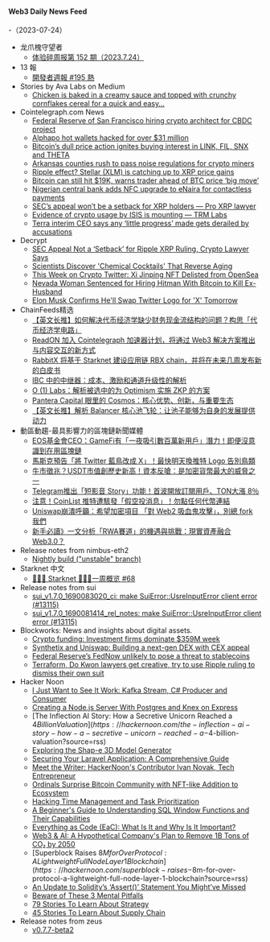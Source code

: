 #### Web3 Daily News Feed
-（2023-07-24）

- 龙爪槐守望者
  - [体验碎周报第 152 期（2023.7.24）](https://www.ftium4.com/ux-weekly-152.html)
- 13 報
  - [開發者週報 #195 熱](https://www.ethanhuang13.com/p/195)
- Stories by Ava Labs on Medium
  - [Chicken is baked in a creamy sauce and topped with crunchy cornflakes cereal for a quick and easy…](https://medium.com/@avalabs/chicken-is-baked-in-a-creamy-sauce-and-topped-with-crunchy-cornflakes-cereal-for-a-quick-and-easy-455ad235c64b?source=rss-2d09314f14e9------2)
- Cointelegraph.com News
  - [Federal Reserve of San Francisco hiring crypto architect for CBDC project](https://cointelegraph.com/news/federal-reserve-san-francisco-hiring-crypto-architect-cbdc-project)
  - [Alphapo hot wallets hacked for over $31 million](https://cointelegraph.com/news/alphapo-hot-wallets-hacked-for-over-31-million)
  - [Bitcoin’s dull price action ignites buying interest in LINK, FIL, SNX and THETA](https://cointelegraph.com/news/bitcoin-s-dull-price-action-ignites-buying-interest-in-link-fil-snx-and-theta)
  - [Arkansas counties rush to pass noise regulations for crypto miners](https://cointelegraph.com/news/arkansas-rush-to-pass-noise-regulations-crypto-miners)
  - [Ripple effect? Stellar (XLM) is catching up to XRP price gains](https://cointelegraph.com/news/ripple-effect-stellar-xlm-xrp-price-gains)
  - [Bitcoin can still hit $19K, warns trader ahead of BTC price ‘big move’](https://cointelegraph.com/news/bitcoin-can-hit-19k-btc-price-big-move)
  - [Nigerian central bank adds NFC upgrade to eNaira for contactless payments](https://cointelegraph.com/news/nigeria-cbn-enhances-e-naira-with-nfc-upgrade-for-contactless-payments)
  - [SEC’s appeal won’t be a setback for XRP holders — Pro XRP lawyer](https://cointelegraph.com/news/sec-appeal-won-t-be-setback-for-xrp-holders-pro-xrp-lawyer)
  - [Evidence of crypto usage by ISIS is mounting — TRM Labs](https://cointelegraph.com/news/evidence-crypto-usage-isis-trm-labs)
  - [Terra interim CEO says any ‘little progress’ made gets derailed by accusations](https://cointelegraph.com/news/terra-ceo-progress-derailed-accusations)
- Decrypt
  - [SEC Appeal Not a ‘Setback’ for Ripple XRP Ruling, Crypto Lawyer Says](https://decrypt.co/149733/sec-appeal-not-a-setback-for-ripple-xrp-ruling-crypto-lawyer-says)
  - [Scientists Discover 'Chemical Cocktails' That Reverse Aging](https://decrypt.co/149719/scientists-discover-chemical-cocktails-that-reverse-aging)
  - [This Week on Crypto Twitter: Xi Jinping NFT Delisted from OpenSea](https://decrypt.co/149704/this-week-on-crypto-twitter-defi-hacks-justin-sun-chainlink-opepen)
  - [Nevada Woman Sentenced for Hiring Hitman With Bitcoin to Kill Ex-Husband](https://decrypt.co/149699/nevada-woman-bitcoin-dark-web-hitman-plot-ex-husband)
  - [Elon Musk Confirms He'll Swap Twitter Logo for 'X' Tomorrow](https://decrypt.co/149692/elon-musk-twitter-brand-x-app-everything-super-app)
- ChainFeeds精选
  - [【英文长推】如何解决代币经济学缺少财务现金流结构的问题？构思「代币经济学电路」](https://twitter.com/RubiksWeb3hub/status/1682722170672398342)
  - [ReadON 加入 Cointelegraph 加速器计划，将通过 Web3 解决方案推出与内容交互的新方式](https://cointelegraph.com/news/unlocking-potential-for-web3-creators-readon-joins-cointelegraph-accelerator)
  - [RabbitX 将基于 Starknet 建设应用链 RBX chain，并将在未来几周发布新的白皮书](https://twitter.com/rabbitx_io/status/1682170123308929024)
  - [IBC 中的中继器：成本、激励和通道升级性的解析](https://twitter.com/yueya_cosmos/status/1682606786677968897)
  - [O (1) Labs：解析被选中的为 Optimism 实施 ZKP 的方案](https://twitter.com/o1_labs/status/1682331085059784704)
  - [Pantera Capital 眼里的 Cosmos：核心优势、创新，与重要生态](https://m.theblockbeats.info/news/43719)
  - [【英文长推】解析 Balancer 核心池飞轮：让池子能够为自身的发展提供动力](https://twitter.com/Balancer/status/1682767538613280768)
- 動區動趨-最具影響力的區塊鏈新聞媒體
  - [EOS基金會CEO：GameFi有「一夜吸引數百萬新用戶」潛力！即便沒意識到在用區塊鏈](https://www.blocktempo.com/eos-network-ceo-says-gamefi-has-the-potential-to-rapidly-onboard-millions-of-new-users/)
  - [馬斯克預告「將 Twitter 藍鳥改成 X」！最快明天換推特 Logo 告別鳥類](https://www.blocktempo.com/goodbye-to-the-twitter-brand-soon-says-elon-musk/)
  - [牛市徵兆？USDT市值創歷史新高！資本反嗆：是加密貨幣最大的威脅之一](https://www.blocktempo.com/stabecoin-usdt-marketcap-breakthrough-83-billion-all-time-high/)
  - [Telegram推出「短影音 Story」功能！首波開放訂閱用戶、TON大漲 8％](https://www.blocktempo.com/telegram-now-has-stories-functions/)
  - [注意！CoinList 推特遭駭發「假空投消息」！勿點任何代幣連結](https://www.blocktempo.com/coinlist-twitter-account-has-been-hacked/)
  - [Uniswap崩潰呼籲：希望加密項目 「對 Web2 吸血鬼攻擊」，別總 fork 我們](https://www.blocktempo.com/uniswap-founder-call-crypto-projects-try-to-disrupt-popular-web2-apps/)
  - [新手必讀》一文分析「RWA賽道」的機遇與挑戰：現實資產融合Web3.0？](https://www.blocktempo.com/comprehensive-analysis-of-the-opportunities-and-challenges-of-the-rwa-track/)
- Release notes from nimbus-eth2
  - [Nightly build ("unstable" branch)](https://github.com/status-im/nimbus-eth2/releases/tag/nightly)
- Starknet 中文
  - [👩🏽‍🚀 Starknet 👨🏽‍🚀一周概览 #68](https://starknetzh.substack.com/p/starknet-68-727)
- Release notes from sui
  - [sui_v1.7.0_1690083020_ci: make SuiError::UsreInputError client error (#13115)](https://github.com/MystenLabs/sui/releases/tag/sui_v1.7.0_1690083020_ci)
  - [sui_v1.7.0_1690081414_rel_notes: make SuiError::UsreInputError client error (#13115)](https://github.com/MystenLabs/sui/releases/tag/sui_v1.7.0_1690081414_rel_notes)
- Blockworks: News and insights about digital assets.
  - [Crypto funding: Investment firms dominate $359M week](https://blockworks.co/news/investment-firms-dominate-week)
  - [Synthetix and Uniswap: Building a next-gen DEX with CEX appeal](https://blockworks.co/news/synthetix-uniswap-building-dex)
  - [Federal Reserve’s FedNow unlikely to pose a threat to stablecoins](https://blockworks.co/news/federal-reserve-fednow-stablecoins)
  - [Terraform, Do Kwon lawyers get creative, try to use Ripple ruling to dismiss their own suit](https://blockworks.co/news/terraform-lawyers-use-ripple-ruling-dismiss-suit)
- Hacker Noon
  - [I Just Want to See It Work: Kafka Stream, C# Producer and Consumer](https://hackernoon.com/i-just-want-to-see-it-work-kafka-stream-c-producer-and-consumer?source=rss)
  - [Creating a Node.js Server With Postgres and Knex on Express](https://hackernoon.com/creating-a-nodejs-server-with-postgres-and-knex-on-express?source=rss)
  - [The Inflection AI Story: How a Secretive Unicorn Reached a $4 Billion Valuation](https://hackernoon.com/the-inflection-ai-story-how-a-secretive-unicorn-reached-a-$4-billion-valuation?source=rss)
  - [Exploring the Shap-e 3D Model Generator](https://hackernoon.com/exploring-the-shap-e-3d-model-generator?source=rss)
  - [Securing Your Laravel Application: A Comprehensive Guide](https://hackernoon.com/securing-your-laravel-application-a-comprehensive-guide?source=rss)
  - [Meet the Writer: HackerNoon's Contributor Ivan Novak, Tech Entrepreneur](https://hackernoon.com/meet-the-writer-hackernoons-contributor-ivan-novak-tech-entrepreneur?source=rss)
  - [Ordinals Surprise Bitcoin Community with NFT-like Addition to Ecosystem](https://hackernoon.com/ordinals-surprise-bitcoin-community-with-nft-like-addition-to-ecosystem?source=rss)
  - [Hacking Time Management and Task Prioritization](https://hackernoon.com/hacking-time-management-and-task-prioritization?source=rss)
  - [A Beginner's Guide to Understanding SQL Window Functions and Their Capabilities](https://hackernoon.com/a-beginners-guide-to-understanding-sql-window-functions-and-their-capabilities?source=rss)
  - [Everything as Code (EaC): What Is It and Why Is It Important?](https://hackernoon.com/everything-as-code-eac-what-is-it-and-why-is-it-important?source=rss)
  - [Web3 & AI: A Hypothetical Company's Plan to Remove 1B Tons of CO₂ by 2050](https://hackernoon.com/web3-and-ai-hypothetical-companys-plan-to-remove-1b-tons-of-co-by-2050?source=rss)
  - [Superblock Raises $8M for Over Protocol: A Lightweight Full Node Layer 1 Blockchain](https://hackernoon.com/superblock-raises-$8m-for-over-protocol-a-lightweight-full-node-layer-1-blockchain?source=rss)
  - [An Update to Solidity’s ‘Assert()’ Statement You Might’ve Missed](https://hackernoon.com/an-update-to-soliditys-assert-statement-you-mightve-missed?source=rss)
  - [Beware of These 3 Mental Pitfalls](https://hackernoon.com/beware-of-these-3-mental-pitfalls?source=rss)
  - [79 Stories To Learn About Strategy](https://hackernoon.com/79-stories-to-learn-about-strategy?source=rss)
  - [45 Stories To Learn About Supply Chain](https://hackernoon.com/45-stories-to-learn-about-supply-chain?source=rss)
- Release notes from zeus
  - [v0.7.7-beta2](https://github.com/ZeusLN/zeus/releases/tag/v0.7.7-beta2)
